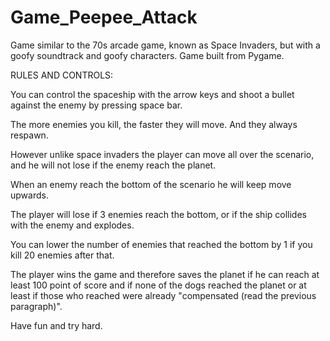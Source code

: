 # Game_Peepee_Attack
Game similar to the 70s arcade game, known as Space Invaders, but with a goofy soundtrack and goofy characters. Game built from Pygame.


RULES AND CONTROLS:

You can control the spaceship with the arrow keys and shoot a bullet against the enemy by pressing space bar.

The more enemies you kill, the faster they will move. And they always respawn.

However unlike space invaders the player can move all over the scenario, and he will not lose if the enemy reach the planet.

When an enemy reach the bottom of the scenario he will keep move upwards.

The player will lose if 3 enemies reach the bottom, or if the ship collides with the enemy and explodes.

You can lower the number of enemies that reached the bottom by 1 if you kill 20 enemies after that.

The player wins the game and therefore saves the planet if he can reach at least 100 point of score and if none of the dogs reached the planet or at least if those who reached were already "compensated (read the previous paragraph)".

Have fun and try hard.
